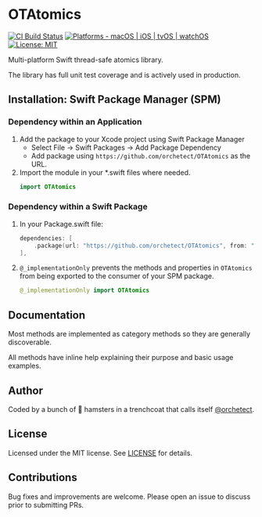 # OTAtomics

[![CI Build Status](https://github.com/orchetect/OTAtomics/actions/workflows/build.yml/badge.svg)](https://github.com/orchetect/OTAtomics/actions/workflows/build.yml) [![Platforms - macOS | iOS | tvOS | watchOS](https://img.shields.io/badge/platforms-macOS%20|%20iOS%20|%20tvOS%20|%20watchOS%20-lightgrey.svg?style=flat)](https://developer.apple.com/swift) [![License: MIT](http://img.shields.io/badge/license-MIT-lightgrey.svg?style=flat)](https://github.com/orchetect/OTAtomics/blob/main/LICENSE)

Multi-platform Swift thread-safe atomics library.

The library has full unit test coverage and is actively used in production.

## Installation: Swift Package Manager (SPM)

### Dependency within an Application

1. Add the package to your Xcode project using Swift Package Manager
   - Select File → Swift Packages → Add Package Dependency
   - Add package using  `https://github.com/orchetect/OTAtomics` as the URL.
2. Import the module in your *.swift files where needed.
   ```swift
   import OTAtomics
   ```

### Dependency within a Swift Package

1. In your Package.swift file:

   ```swift
   dependencies: [
       .package(url: "https://github.com/orchetect/OTAtomics", from: "1.0.0")
   ],
   ```
   
2. `@_implementationOnly` prevents the methods and properties in `OTAtomics` from being exported to the consumer of your SPM package.

   ```swift
   @_implementationOnly import OTAtomics
   ```

## Documentation

Most methods are implemented as category methods so they are generally discoverable.

All methods have inline help explaining their purpose and basic usage examples.

## Author

Coded by a bunch of 🐹 hamsters in a trenchcoat that calls itself [@orchetect](https://github.com/orchetect).

## License

Licensed under the MIT license. See [LICENSE](https://github.com/orchetect/OTAtomics/blob/master/LICENSE) for details.

## Contributions

Bug fixes and improvements are welcome. Please open an issue to discuss prior to submitting PRs.
